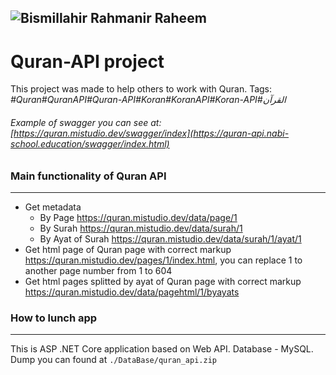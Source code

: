 ![Bismillahir Rahmanir Raheem](https://imanakhov.github.io/images/Bismillah.png "Bismillahir Rahmanir Raheem")
--------
# Quran-API project
This project was made to help others to work with Quran. Tags: _#Quran#QuranAPI#Quran-API#Koran#KoranAPI#Koran-API#القرآن‎_
###### Example of swagger you can see at: [https://quran.mistudio.dev/swagger/index](https://quran-api.nabi-school.education/swagger/index.html)

### Main functionality of Quran API
--------
- Get metadata
    - By Page https://quran.mistudio.dev/data/page/1
    - By Surah https://quran.mistudio.dev/data/surah/1
    - By Ayat of Surah https://quran.mistudio.dev/data/surah/1/ayat/1
- Get html page of Quran page with correct markup https://quran.mistudio.dev/pages/1/index.html, you can replace 1 to another page number from 1 to 604
- Get html pages splitted by ayat of Quran page with correct markup https://quran.mistudio.dev/data/pagehtml/1/byayats

### How to lunch app
--------
This is ASP .NET Core application based on Web API. Database - MySQL. Dump you can found at `./DataBase/quran_api.zip`

